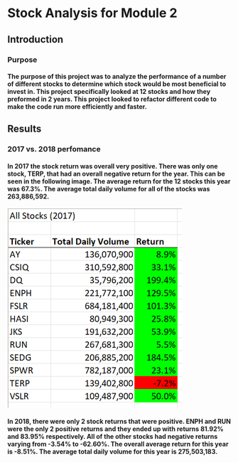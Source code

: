 # Stock Analysis for Module 2
## Introduction
### Purpose
#### The purpose of this project was to analyze the performance of a number of different stocks to determine which stock would be most beneficial to invest in. This project specifically looked at 12 stocks and how they preformed in 2 years. This project looked to refactor different code to make the code run more efficiently and faster.
## Results
### 2017 vs. 2018 perfomance 
#### In 2017 the stock return was overall very positive. There was only one stock, TERP, that had an overall negative return for the year. This can be seen in the following image. The average return for the 12 stocks this year was 67.3%. The average total daily volume for all  of the stocks was 263,886,592.
![2017 Stock Analysis](https://github.com/allisonorourke-ufGfGy/stock-analysis/blob/main/2017%20stocks.png)
#### In 2018, there were only 2 stock returns that were positive. ENPH and RUN were the only 2 positive returns and they ended up with returns 81.92% and 83.95% respectively. All of the other stocks had negative returns varying from -3.54% to -62.60%. The overall average return for this year is -8.51%. The average total daily volume for this year is 275,503,183. 
